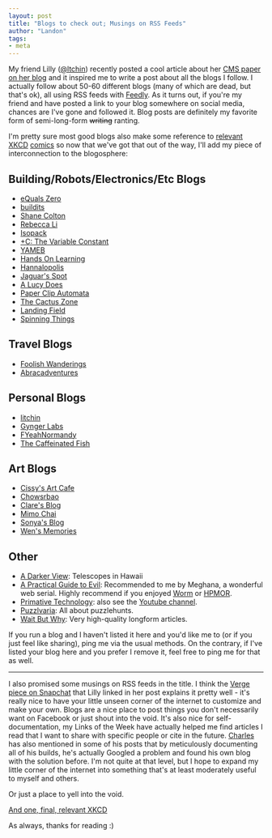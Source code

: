 ```yaml
---
layout: post
title: "Blogs to check out; Musings on RSS Feeds"
author: "Landon"
tags:
- meta
---
```


My friend Lilly ([@ltchin](https://litchin.wordpress.com)) recently posted a cool article about her [CMS paper on her blog](https://litchin.wordpress.com/2019/06/19/wheek-wheek-read-meeeee/) and it inspired me to write a post about all the blogs I follow. I actually follow about 50-60 different blogs (many of which are dead, but that's ok), all using RSS feeds with [Feedly](https://feedly.com/). As it turns out, if you're my friend and have posted a link to your blog somewhere on social media, chances are I've gone and followed it. Blog posts are definitely my favorite form of semi-long-form ~~writing~~ ranting.

I'm pretty sure most good blogs also make some reference to [relevant](https://xkcd.com/1043/) [XKCD](https://xkcd.com/741/) [comics](https://xkcd.com/181/) so now that we've got that out of the way, I'll add my piece of interconnection to the blogosphere:

## Building/Robots/Electronics/Etc Blogs
- [eQuals Zero](http://www.etotheipiplusone.net/)
- [buildits](http://build-its-inprogress.blogspot.com/)
- [Shane Colton](http://scolton.blogspot.com/)
- [Rebecca Li](http://rebecca.li/blog/)
- [Isopack](http://isopack.blogspot.com/)
- [+C: The Variable Constant](https://thevariableconstant.blogspot.com/)
- [YAMEB](http://yameb.blogspot.com/)
- [Hands On Learning](https://handsonlearning.tumblr.com/)
- [Hannalopolis](https://hannalin.com/)
- [Jaguar's Spot](http://kriste11er.blogspot.com/)
- [A Lucy Does](https://alucydoes.wordpress.com/)
- [Paper Clip Automata](https://paperclipautomatoa.wordpress.com/)
- [The Cactus Zone](http://blog.cactus.zone/)
- [Landing Field](https://landingfield.wordpress.com/)
- [Spinning Things](http://omgitgoes.blogspot.com/)


## Travel Blogs
- [Foolish Wanderings](https://foolishwandering.wordpress.com/)
- [Abracadventures](https://abracadventures.wordpress.com/)

## Personal Blogs
- [litchin](https://litchin.wordpress.com/)
- [Gynger Labs](https://projynnie.wordpress.com/)
- [FYeahNormandy](https://fyeahnormandy.tumblr.com/)
- [The Caffeinated Fish](http://ryan.fish/blog/)

## Art Blogs
- [Cissy's Art Cafe](https://cissyartcafe.com/journal/)
- [Chowsrbao](https://chowsrbao.tumblr.com/)
- [Clare's Blog](https://cerathe.tumblr.com/)
- [Mimo Chai](https://www.mimochai.com/blogs/main)
- [Sonya's Blog](https://sonyalei.com/journal)
- [Wen's Memories](https://wenzengphoto.wordpress.com/)

## Other
- [A Darker View](http://darkerview.com/wordpress/): Telescopes in Hawaii
- [A Practical Guide to Evil](https://practicalguidetoevil.wordpress.com/): Recommended to me by Meghana, a wonderful web serial. Highly recommend if you enjoyed [Worm](https://parahumans.wordpress.com/) or [HPMOR](http://www.hpmor.com/).
- [Primative Technology](https://primitivetechnology.wordpress.com/): also see the [Youtube channel](https://www.youtube.com/channel/UCAL3JXZSzSm8AlZyD3nQdBA).
- [Puzzlvaria](https://puzzlvaria.wordpress.com/): All about puzzlehunts.
- [Wait But Why](https://waitbutwhy.com/): Very high-quality longform articles.

If you run a blog and I haven't listed it here and you'd like me to (or if you just feel like sharing), ping me via the usual methods. On the contrary, if I've listed your blog here and you prefer I remove it, feel free to ping me for that as well.

---

I also promised some musings on RSS feeds in the title. I think the [Verge piece on Snapchat](https://www.theverge.com/2018/5/18/17366528/snapchat-decline-internet-ghost-towns) that Lilly linked in her post explains it pretty well - it's really nice to have your little unseen corner of the internet to customize and make your own. Blogs are a nice place to post things you don't necessarily want on Facebook or just shout into the void. It's also nice for self-documentation, my Links of the Week have actually helped me find articles I read that I want to share with specific people or cite in the future. [Charles](http://www.etotheipiplusone.net/) has also mentioned in some of his posts that by meticulously documenting all of his builds, he's actually Googled a problem and found his own blog with the solution before. I'm not quite at that level, but I hope to expand my little corner of the internet into something that's at least moderately useful to myself and others.

Or just a place to yell into the void.

[And one, final, relevant XKCD](https://xkcd.com/1305/)

As always, thanks for reading :)